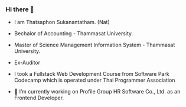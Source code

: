 ### Hi there 👋

- I am Thatsaphon Sukanantatham. (Nat)

- Bechalor of Accounting - Thammasat University.

- Master of Science Management Information System - Thammasat University.

- Ex-Auditor

- I took a Fullstack Web Development Course from Software Park Codecamp which is operated under Thai Programmer Association

- 🔭 I’m currently working on Profile Group HR Software Co., Ltd. as an Frontend Developer.




<!--
**thatsaphon/thatsaphon** is a ✨ _special_ ✨ repository because its `README.md` (this file) appears on your GitHub profile.

Here are some ideas to get you started:

- 🔭 I’m currently working on ...
- 🌱 I’m currently learning ...
- 👯 I’m looking to collaborate on ...
- 🤔 I’m looking for help with ...
- 💬 Ask me about ...
- 📫 How to reach me: ...
- 😄 Pronouns: ...
- ⚡ Fun fact: ...
-->
